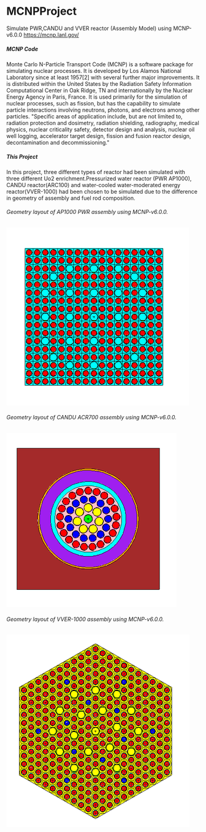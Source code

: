 # MCNPProject
Simulate PWR,CANDU and VVER reactor (Assembly Model) using  MCNP-v6.0.0 https://mcnp.lanl.gov/

##### MCNP Code
Monte Carlo N-Particle Transport Code (MCNP) is a software package for simulating nuclear processes. It is developed by Los Alamos National Laboratory since at least 1957[2] with several further major improvements. It is distributed within the United States by the Radiation Safety Information Computational Center in Oak Ridge, TN and internationally by the Nuclear Energy Agency in Paris, France. It is used primarily for the simulation of nuclear processes, such as fission, but has the capability to simulate particle interactions involving neutrons, photons, and electrons among other particles. "Specific areas of application include, but are not limited to, radiation protection and dosimetry, radiation shielding, radiography, medical physics, nuclear criticality safety, detector design and analysis, nuclear oil well logging, accelerator target design, fission and fusion reactor design, decontamination and decommissioning."

##### This Project 
In this project, three different types of reactor had been simulated with three different Uo2 enrichment.Pressurized water reactor (PWR AP1000), CANDU reactor(ARC100) and water-cooled water-moderated energy reactor(VVER-1000) had been chosen to be simulated due to the difference in geometry of assembly and fuel rod composition.

###### Geometry layout of AP1000 PWR assembly using MCNP-v6.0.0.
![APP1000 assembly](https://github.com/ahmedkmadani/MCNPProject/blob/master/Screenshots/AP1000.PNG)


###### Geometry layout of CANDU ACR700 assembly using MCNP-v6.0.0.
![ARC700](https://github.com/ahmedkmadani/MCNPProject/blob/master/Screenshots/ARC700.PNG)


###### Geometry layout of VVER-1000 assembly using MCNP-v6.0.0.
![VVER-1000](https://github.com/ahmedkmadani/MCNPProject/blob/master/Screenshots/VVER.PNG)

